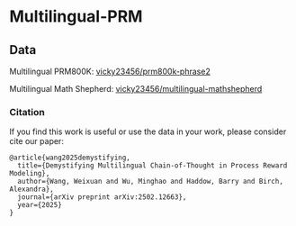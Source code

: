 # Multilingual-PRM

## Data
Multilingual PRM800K: [vicky23456/prm800k-phrase2](https://huggingface.co/datasets/vicky23456/multilingual-PRM800K)

Multilingual Math Shepherd: [vicky23456/multilingual-mathshepherd](https://huggingface.co/datasets/vicky23456/multilingual-mathshepherd)

### Citation
If you find this work is useful or use the data in your work, please consider cite our paper:

```
@article{wang2025demystifying,
  title={Demystifying Multilingual Chain-of-Thought in Process Reward Modeling},
  author={Wang, Weixuan and Wu, Minghao and Haddow, Barry and Birch, Alexandra},
  journal={arXiv preprint arXiv:2502.12663},
  year={2025}
}
```
